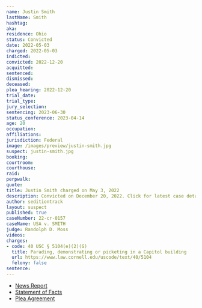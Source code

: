 ```yaml
---
name: Justin Smith
lastName: Smith
hashtag:
aka:
residence: Ohio
status: Convicted
date: 2022-05-03
charged: 2022-05-03
indicted:
convicted: 2022-12-20
acquitted:
sentenced:
dismissed:
deceased:
plea_hearing: 2022-12-20
trial_date:
trial_type:
jury_selection:
sentencing: 2023-06-30
status_conference: 2023-04-14
age: 20
occupation:
affiliations:
jurisdiction: Federal
image: /images/preview/justin-smith.jpg
suspect: justin-smith.jpg
booking:
courtroom:
courthouse:
raid:
perpwalk:
quote:
title: Justin Smith charged on May 3, 2022
description: Convicted on December 20, 2022. Click for latest case details.
author: seditiontrack
layout: suspect
published: true
caseNumber: 22-cr-0157
caseName: USA v. SMITH
judge: Randolph D. Moss
videos:
charges:
- code: 40 USC § 5104(e)(2)(G)
  title: Parading, demonstrating or picketing in a Capitol building
  url: https://www.law.cornell.edu/uscode/text/40/5104
  felony: false
sentence:
---
```

- [News Report](https://www.cleveland.com/court-justice/2022/05/feds-charge-north-olmsted-mother-westlake-son-in-jan-6-capitol-riot.html)
- [Statement of Facts](https://www.justice.gov/usao-dc/case-multi-defendant/file/1499036/download)
- [Plea Agreement](https://storage.courtlistener.com/recap/gov.uscourts.dcd.243004/gov.uscourts.dcd.243004.24.0.pdf)
